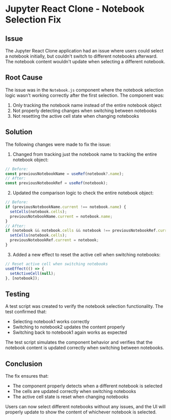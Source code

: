 # Jupyter React Clone - Notebook Selection Fix

## Issue
The Jupyter React Clone application had an issue where users could select a notebook initially, but couldn't switch to different notebooks afterward. The notebook content wouldn't update when selecting a different notebook.

## Root Cause
The issue was in the `Notebook.js` component where the notebook selection logic wasn't working correctly after the first selection. The component was:

1. Only tracking the notebook name instead of the entire notebook object
2. Not properly detecting changes when switching between notebooks
3. Not resetting the active cell state when changing notebooks

## Solution
The following changes were made to fix the issue:

1. Changed from tracking just the notebook name to tracking the entire notebook object:
```javascript
// Before:
const previousNotebookName = useRef(notebook?.name);
// After:
const previousNotebookRef = useRef(notebook);
```

2. Updated the comparison logic to check the entire notebook object:
```javascript
// Before:
if (previousNotebookName.current !== notebook.name) {
  setCells(notebook.cells);
  previousNotebookName.current = notebook.name;
}
// After:
if (notebook && notebook.cells && notebook !== previousNotebookRef.current) {
  setCells(notebook.cells);
  previousNotebookRef.current = notebook;
}
```

3. Added a new effect to reset the active cell when switching notebooks:
```javascript
// Reset active cell when switching notebooks
useEffect(() => {
  setActiveCell(null);
}, [notebook]);
```

## Testing
A test script was created to verify the notebook selection functionality. The test confirmed that:
- Selecting notebook1 works correctly
- Switching to notebook2 updates the content properly
- Switching back to notebook1 again works as expected

The test script simulates the component behavior and verifies that the notebook content is updated correctly when switching between notebooks.

## Conclusion
The fix ensures that:
- The component properly detects when a different notebook is selected
- The cells are updated correctly when switching notebooks
- The active cell state is reset when changing notebooks

Users can now select different notebooks without any issues, and the UI will properly update to show the content of whichever notebook is selected.
